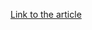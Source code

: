 [Link to the article](https://www.zscaler.com/blogs/security-research/multiple-vulnerabilities-found-connectwise-screenconnect)

